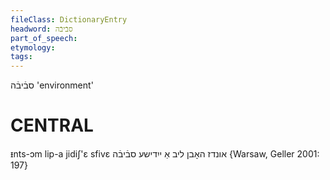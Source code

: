 ```yaml
---
fileClass: DictionaryEntry
headword: סבֿיבֿה
part_of_speech: 
etymology: 
tags: 
---
```

סבֿיבֿה
'environment'

CENTRAL
========

ᵻnts-ɔm lip-a jidiʃ'ɛ sfivɛ אונדז האָבן ליב אַ ייִדישע סבֿיבֿה {Warsaw, Geller 2001: 197}
